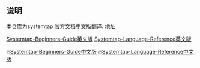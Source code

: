 ## 说明

本仓库为systemtap 官方文档中文版翻译: [地址](https://sourceware.org/systemtap/documentation.html)

[Systemtap-Beginners-Guide英文版](https://sourceware.org/systemtap/SystemTap_Beginners_Guide/)
[Systemtap-Language-Reference英文版](https://sourceware.org/systemtap/langref.html)

🔥[Systemtap-Beginners-Guide中文版](https://github.camscanner.top/SystemTap-guide/Systemtap-Beginners-Guide中文版.html)
🔥[Systemtap-Language-Reference中文版](https://github.camscanner.top/SystemTap-guide/Systemtap-Language-Reference中文版.html)
